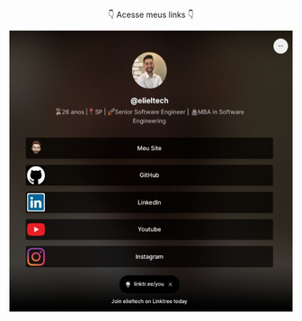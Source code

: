 
<p align="center">
 <br><br>
👇 Acesse meus links 👇
 
<a href="https://linktr.ee/elieltech/"><img align="center" height="500em" src="WhatsApp Image 2023-05-31 at 14.01.32.jpeg"/></a>

<br><br>




